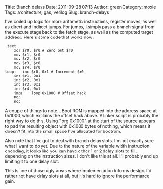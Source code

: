 Title: Branch delays
Date: 2011-09-28 07:13
Author: green
Category: moxie
Tags: architecture, gas, verilog
Slug: branch-delays

I've coded up logic for more arithmetic instructions, register moves, as
well as direct and indirect jumps. For jumps, I simply pass a branch
signal from the execute stage back to the fetch stage, as well as the
computed target address. Here's some code that works now:

    .text
        xor $r0, $r0 # Zero out $r0
        mov $r1, $r0
        mov $r2, $r0
        mov $r3, $r0
        mov $r4, $r0
    loop:   inc $r0, 0x1 # Increment $r0
        inc $r1, 0x1
        inc $r2, 0x1
        inc $r3, 0x1 
        inc $r4, 0x1 
        jmpa    loop+0x1000 # Offset hack
        nop
        nop

A couple of things to note... Boot ROM is mapped into the address space
at 0x1000, which explains the offset hack above. A linker script is
probably the right way to do this. Using ".org 0x1000" at the start of
the source appears to pad the resulting object with 0x1000 bytes of
nothing, which means it doesn't fit into the small space I've allocated
for bootrom.

Also note that I've got to deal with branch delay slots. I'm not exactly
sure what I want to do yet. Due to the nature of the variable width
instruction encoding, it looks like you can have either 1 or 2 delay
slots to fill, depending on the instruction sizes. I don't like this at
all. I'll probably end up limiting it to one delay slot.

This is one of those ugly areas where implementation informs design. I'd
rather not have delay slots at all, but it's hard to ignore the
performance gain.
